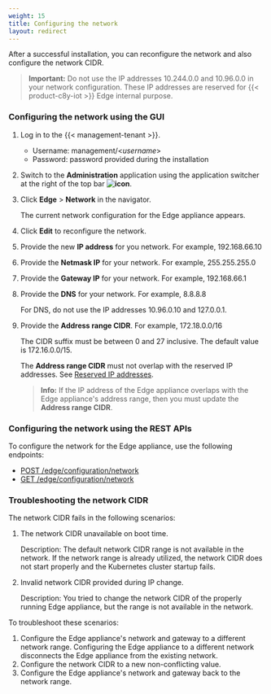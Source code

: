 ```yaml
---
weight: 15
title: Configuring the network
layout: redirect
---
```


After a successful installation, you can reconfigure the network and also configure the network CIDR.

>**Important:** Do not use the IP addresses 10.244.0.0 and 10.96.0.0 in your network configuration. These IP addresses are reserved for {{< product-c8y-iot >}} Edge internal purpose.

### Configuring the network using the GUI

1. Log in to the {{< management-tenant >}}.

	- Username: management/<*username*>
	- Password: password provided during the installation

2. Switch to the **Administration** application using the application switcher at the right of the top bar **<img class="Default" src="/images/icons/switcher-icon.png" alt="icon" style="display: inline; float: none">**.

3. Click **Edge** > **Network** in the navigator.

   The current network configuration for the Edge appliance appears.

4. Click **Edit** to reconfigure the network.

5. Provide the new **IP address** for you network. For example, 192.168.66.10

6. Provide the **Netmask IP** for your network. For example, 255.255.255.0

7. Provide the **Gateway IP** for your network. For example, 192.168.66.1

8. Provide the **DNS** for your network. For example, 8.8.8.8

   For DNS, do not use the IP addresses 10.96.0.10 and 127.0.0.1.

9. Provide the **Address range CIDR**. For example, 172.18.0.0/16

   The CIDR suffix must be between 0 and 27 inclusive. The default value is 172.16.0.0/15.

   The **Address range CIDR** must not overlap with the reserved IP addresses. See [Reserved IP addresses](https://en.wikipedia.org/wiki/Reserved_IP_addresses).

   >**Info:** If the IP address of the Edge appliance overlaps with the Edge appliance's address range, then you must update the **Address range CIDR**.

### Configuring the network using the REST APIs

To configure the network for the Edge appliance, use the following endpoints:

- [POST /edge/configuration/network](/edge/rest-api/#post-edgeconfigurationnetwork)
- [GET /edge/configuration/network](/edge/rest-api/#get-edgeconfigurationnetwork)

### Troubleshooting the network CIDR

The network CIDR fails in the following scenarios:

1. The network CIDR unavailable on boot time.

	Description: The default network CIDR range is not available in the network. If the network range is already utilized, the network CIDR does not start properly and the Kubernetes cluster startup fails.

2. Invalid network CIDR provided during IP change.

	Description: You tried to change the network CIDR of the properly running Edge appliance, but the range is not available in the network.

To troubleshoot these scenarios:

1. Configure the Edge appliance's network and gateway to a different network range. Configuring the Edge appliance to a different network disconnects the Edge appliance from the existing network.
2. Configure the network CIDR to a new non-conflicting value.
3. Configure the Edge appliance's network and gateway back to the network range.
